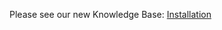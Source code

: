 Please see our new Knowledge Base: [Installation](https://support.emby.media/support/solutions/articles/44001159243-installation)
